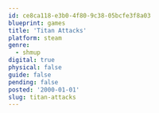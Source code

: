 ```yaml
---
id: ce8ca118-e3b0-4f80-9c38-05bcfe3f8a03
blueprint: games
title: 'Titan Attacks'
platform: steam
genre:
  - shmup
digital: true
physical: false
guide: false
pending: false
posted: '2000-01-01'
slug: titan-attacks
---
```

